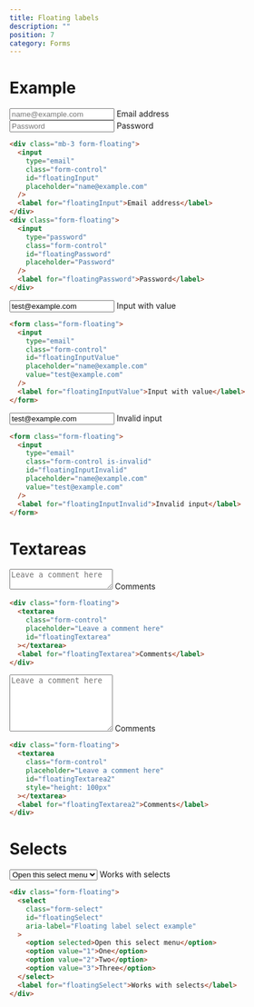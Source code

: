 ```yaml
---
title: Floating labels
description: ""
position: 7
category: Forms
---
```


# Example

<div class="bd-example">
  <div class="mb-3 form-floating">
    <input type="email" class="form-control" id="floatingInput" placeholder="name@example.com">
    <label for="floatingInput">Email address</label>
  </div>
  <div class="form-floating">
    <input type="password" class="form-control" id="floatingPassword" placeholder="Password">
    <label for="floatingPassword">Password</label>
  </div>
</div>

```html
<div class="mb-3 form-floating">
  <input
    type="email"
    class="form-control"
    id="floatingInput"
    placeholder="name@example.com"
  />
  <label for="floatingInput">Email address</label>
</div>
<div class="form-floating">
  <input
    type="password"
    class="form-control"
    id="floatingPassword"
    placeholder="Password"
  />
  <label for="floatingPassword">Password</label>
</div>
```

<div class="bd-example">
  <form class="form-floating">
    <input type="email" class="form-control" id="floatingInputValue" placeholder="name@example.com"
      value="test@example.com">
    <label for="floatingInputValue">Input with value</label>
  </form>
</div>

```html
<form class="form-floating">
  <input
    type="email"
    class="form-control"
    id="floatingInputValue"
    placeholder="name@example.com"
    value="test@example.com"
  />
  <label for="floatingInputValue">Input with value</label>
</form>
```

<div class="bd-example">
  <form class="form-floating">
    <input type="email" class="form-control is-invalid" id="floatingInputInvalid" placeholder="name@example.com"
      value="test@example.com">
    <label for="floatingInputInvalid">Invalid input</label>
  </form>
</div>

```html
<form class="form-floating">
  <input
    type="email"
    class="form-control is-invalid"
    id="floatingInputInvalid"
    placeholder="name@example.com"
    value="test@example.com"
  />
  <label for="floatingInputInvalid">Invalid input</label>
</form>
```

# Textareas

<div class="bd-example">
  <div class="form-floating">
    <textarea class="form-control" placeholder="Leave a comment here" id="floatingTextarea"></textarea>
    <label for="floatingTextarea">Comments</label>
  </div>
</div>

```html
<div class="form-floating">
  <textarea
    class="form-control"
    placeholder="Leave a comment here"
    id="floatingTextarea"
  ></textarea>
  <label for="floatingTextarea">Comments</label>
</div>
```

<div class="bd-example">
  <div class="form-floating">
    <textarea class="form-control" placeholder="Leave a comment here" id="floatingTextarea2"
      style="height: 100px"></textarea>
    <label for="floatingTextarea2">Comments</label>
  </div>
</div>

```html
<div class="form-floating">
  <textarea
    class="form-control"
    placeholder="Leave a comment here"
    id="floatingTextarea2"
    style="height: 100px"
  ></textarea>
  <label for="floatingTextarea2">Comments</label>
</div>
```

# Selects

<div class="bd-example">
  <div class="form-floating">
    <select class="form-select" id="floatingSelect" aria-label="Floating label select example">
      <option selected>Open this select menu</option>
      <option value="1">One</option>
      <option value="2">Two</option>
      <option value="3">Three</option>
    </select>
    <label for="floatingSelect">Works with selects</label>
  </div>
</div>

```html
<div class="form-floating">
  <select
    class="form-select"
    id="floatingSelect"
    aria-label="Floating label select example"
  >
    <option selected>Open this select menu</option>
    <option value="1">One</option>
    <option value="2">Two</option>
    <option value="3">Three</option>
  </select>
  <label for="floatingSelect">Works with selects</label>
</div>
```
